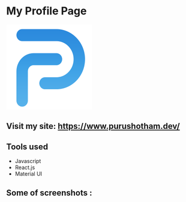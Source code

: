 # My Profile Page

![img](/public/favicon.png)

## Visit my site: https://www.purushotham.dev/

## Tools used

-   Javascript
-   React.js
-   Material UI

## Some of screenshots :


